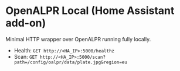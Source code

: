 # OpenALPR Local (Home Assistant add-on)

Minimal HTTP wrapper over OpenALPR running fully locally.

- Health: `GET http://<HA_IP>:5000/healthz`
- Scan:   `GET http://<HA_IP>:5000/scan?path=/config/oalpr/data/plate.jpg&region=eu`
